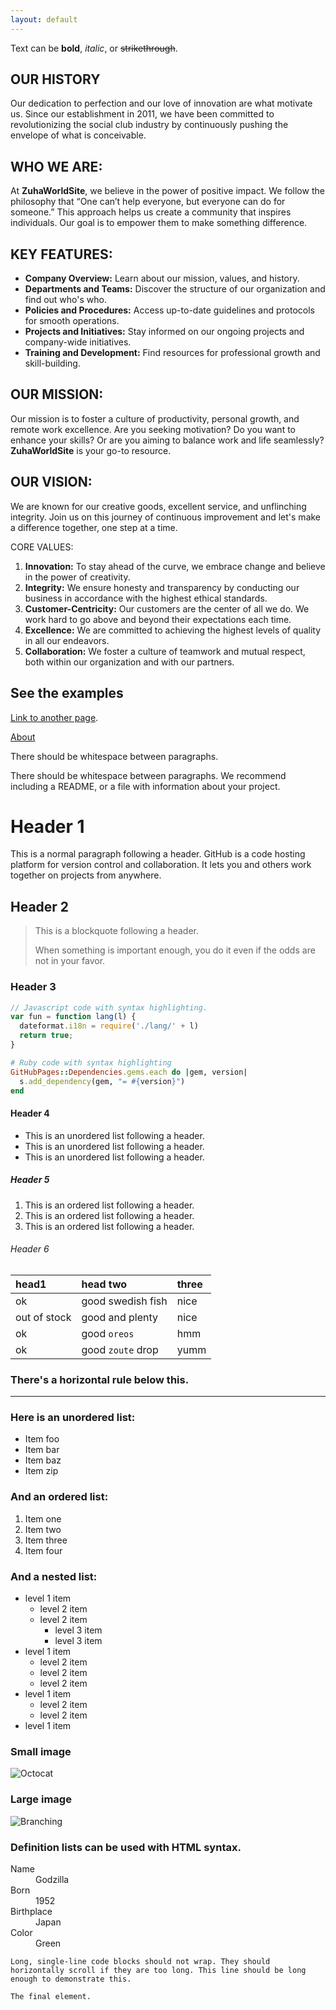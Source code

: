 ```yaml
---
layout: default
---
```


Text can be **bold**, _italic_, or ~~strikethrough~~.

## OUR HISTORY

Our dedication to perfection and our love of innovation are what motivate us. Since our establishment in 2011, we have been committed to revolutionizing the social club industry by continuously pushing the envelope of what is conceivable.

## WHO WE ARE:

At **ZuhaWorldSite**, we believe in the power of positive impact. We follow the philosophy that “One can’t help everyone, but everyone can do for someone.” This approach helps us create a community that inspires individuals. Our goal is to empower them to make something difference.

## KEY FEATURES:

*   **Company Overview:** Learn about our mission, values, and history.
*   **Departments and Teams:** Discover the structure of our organization and find out who's who.
*   **Policies and Procedures:** Access up-to-date guidelines and protocols for smooth operations.
*   **Projects and Initiatives:** Stay informed on our ongoing projects and company-wide initiatives.
*   **Training and Development:** Find resources for professional growth and skill-building.

## OUR MISSION:

Our mission is to foster a culture of productivity, personal growth, and remote work excellence. Are you seeking motivation? Do you want to enhance your skills? Or are you aiming to balance work and life seamlessly? **ZuhaWorldSite** is your go-to resource.

## OUR VISION:

We are known for our creative goods, excellent service, and unflinching integrity. Join us on this journey of continuous improvement and let's make a difference together, one step at a time.

CORE VALUES:

1.  **Innovation:** To stay ahead of the curve, we embrace change and believe in the power of creativity.
2.  **Integrity:** We ensure honesty and transparency by conducting our business in accordance with the highest ethical standards.
3.  **Customer-Centricity:** Our customers are the center of all we do. We work hard to go above and beyond their expectations each time.
4.  **Excellence:** We are committed to achieving the highest levels of quality in all our endeavors.
5.  **Collaboration:** We foster a culture of teamwork and mutual respect, both within our organization and with our partners.


## See the examples


[Link to another page](./another-page.html).

[About](./about.html)

There should be whitespace between paragraphs.

There should be whitespace between paragraphs. We recommend including a README, or a file with information about your project.

# Header 1

This is a normal paragraph following a header. GitHub is a code hosting platform for version control and collaboration. It lets you and others work together on projects from anywhere.

## Header 2

> This is a blockquote following a header.
>
> When something is important enough, you do it even if the odds are not in your favor.

### Header 3

```js
// Javascript code with syntax highlighting.
var fun = function lang(l) {
  dateformat.i18n = require('./lang/' + l)
  return true;
}
```

```ruby
# Ruby code with syntax highlighting
GitHubPages::Dependencies.gems.each do |gem, version|
  s.add_dependency(gem, "= #{version}")
end
```

#### Header 4

*   This is an unordered list following a header.
*   This is an unordered list following a header.
*   This is an unordered list following a header.

##### Header 5

1.  This is an ordered list following a header.
2.  This is an ordered list following a header.
3.  This is an ordered list following a header.

###### Header 6

| head1        | head two          | three |
|:-------------|:------------------|:------|
| ok           | good swedish fish | nice  |
| out of stock | good and plenty   | nice  |
| ok           | good `oreos`      | hmm   |
| ok           | good `zoute` drop | yumm  |

### There's a horizontal rule below this.

* * *

### Here is an unordered list:

*   Item foo
*   Item bar
*   Item baz
*   Item zip

### And an ordered list:

1.  Item one
1.  Item two
1.  Item three
1.  Item four

### And a nested list:

- level 1 item
  - level 2 item
  - level 2 item
    - level 3 item
    - level 3 item
- level 1 item
  - level 2 item
  - level 2 item
  - level 2 item
- level 1 item
  - level 2 item
  - level 2 item
- level 1 item

### Small image

![Octocat](https://github.githubassets.com/images/icons/emoji/octocat.png)

### Large image

![Branching](https://guides.github.com/activities/hello-world/branching.png)


### Definition lists can be used with HTML syntax.

<dl>
<dt>Name</dt>
<dd>Godzilla</dd>
<dt>Born</dt>
<dd>1952</dd>
<dt>Birthplace</dt>
<dd>Japan</dd>
<dt>Color</dt>
<dd>Green</dd>
</dl>

```
Long, single-line code blocks should not wrap. They should horizontally scroll if they are too long. This line should be long enough to demonstrate this.
```

```
The final element.
```
